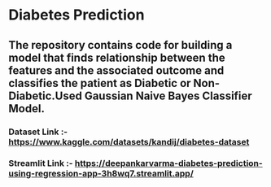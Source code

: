 # Diabetes Prediction

## The repository contains code for building a model that finds relationship between the features and the associated outcome and classifies the patient as Diabetic or Non-Diabetic.Used Gaussian Naive Bayes Classifier Model.

### Dataset Link :- https://www.kaggle.com/datasets/kandij/diabetes-dataset

### Streamlit Link :- https://deepankarvarma-diabetes-prediction-using-regression-app-3h8wq7.streamlit.app/
